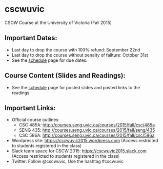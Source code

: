 # cscwuvic
CSCW Course at the University of Victoria (Fall 2015)

## Important Dates: 
   * Last day to drop the course with 100% refund: September 22nd
   * Last day to drop the course without penalty of failture: October 31st
   * See the [schedule](schedule.md) page for due dates.

## Course Content (Slides and Readings):
   * See the [schedule](schedule.md) page for posted slides and posted links to the readings 
  
## Important Links:
   * Official course outlines: 
      * CSC 485A: http://courses.seng.uvic.ca/courses/2015/fall/csc/485a 
      * SENG 435: http://courses.seng.uvic.ca/courses/2015/fall/seng/435 
      * CSC 586A: http://courses.seng.uvic.ca/courses/2015/fall/csc/586a 
   * Wordpress site: https://cscwuvic2015.wordpress.com (Access restricted to students registered in the class)
   * Slack team space for CSCW 2015: https://cscwuvic2015.slack.com (Access restricted to students registered in the class)
   * Twitter: Follow @cscwuvic, Use the hashtag #cscwuvic
   

